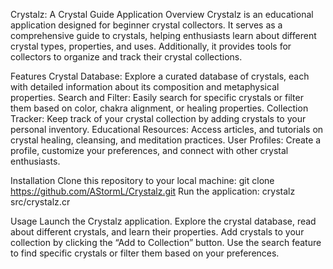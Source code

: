 Crystalz: A Crystal Guide Application
Overview
Crystalz is an educational application designed for beginner crystal collectors. It serves as a comprehensive guide to crystals, helping enthusiasts learn about different crystal types, properties, and uses. Additionally, it provides tools for collectors to organize and track their crystal collections.

Features
Crystal Database: Explore a curated database of crystals, each with detailed information about its composition and metaphysical properties.
Search and Filter: Easily search for specific crystals or filter them based on color, chakra alignment, or healing properties.
Collection Tracker: Keep track of your crystal collection by adding crystals to your personal inventory.
Educational Resources: Access articles, and tutorials on crystal healing, cleansing, and meditation practices.
User Profiles: Create a profile, customize your preferences, and connect with other crystal enthusiasts.

Installation
Clone this repository to your local machine:
git clone https://github.com/AStormL/Crystalz.git
Run the application:
crystalz src/crystalz.cr

Usage
Launch the Crystalz application.
Explore the crystal database, read about different crystals, and learn their properties.
Add crystals to your collection by clicking the “Add to Collection” button.
Use the search feature to find specific crystals or filter them based on your preferences.
